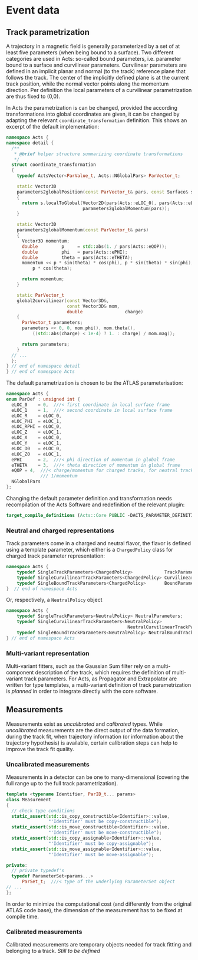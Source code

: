 # Event data

## Track parametrization

A trajectory in a magnetic field is generally parameterized by a set of at least
five parameters (when being bound to a surface). Two different categories are
used in Acts: so-called bound parameters, i.e. parameter bound to a surface and
curvilinear parameters. Curvilinear parameters are defined in an implicit planar
and normal (to the track) reference plane that follows the track. The center of
the implicitly defined plane is at the current track position, while the normal
vector points along the momentum direction. Per definition the local parameters
of a curvilinear parametrization are thus fixed to (0,0).

In Acts the parametrization is can be changed, provided the according
transformations into global coordinates are given, it can be changed by adapting
the relevant `coordinate_transformation` definition. This shows an excerpt of
the default implementation:

```cpp
namespace Acts {
namespace detail {
  /**
   * @brief helper structure summarizing coordinate transformations
   */
  struct coordinate_transformation
  {
    typedef ActsVector<ParValue_t, Acts::NGlobalPars> ParVector_t;

    static Vector3D
    parameters2globalPosition(const ParVector_t& pars, const Surface& s)
    {
      return s.localToGlobal(Vector2D(pars(Acts::eLOC_0), pars(Acts::eLOC_1)),
                             parameters2globalMomentum(pars));
    }

    static Vector3D
    parameters2globalMomentum(const ParVector_t& pars)
    {
      Vector3D momentum;
      double         p     = std::abs(1. / pars(Acts::eQOP));
      double         phi   = pars(Acts::ePHI);
      double         theta = pars(Acts::eTHETA);
      momentum << p * sin(theta) * cos(phi), p * sin(theta) * sin(phi),
          p * cos(theta);

      return momentum;
    }

    static ParVector_t
    global2curvilinear(const Vector3D&,
                       const Vector3D& mom,
                       double                charge)
    {
      ParVector_t parameters;
      parameters << 0, 0, mom.phi(), mom.theta(),
          ((std::abs(charge) < 1e-4) ? 1. : charge) / mom.mag();

      return parameters;
    }
  // ...
  };
} // end of namespace detail
} // end of namespace Acts
```

The default parametrization is chosen to be the ATLAS parameterisation:

```cpp
namespace Acts {
enum ParDef : unsigned int {
  eLOC_0    = 0,  ///< first coordinate in local surface frame
  eLOC_1    = 1,  ///< second coordinate in local surface frame
  eLOC_R    = eLOC_0,
  eLOC_PHI  = eLOC_1,
  eLOC_RPHI = eLOC_0,
  eLOC_Z    = eLOC_1,
  eLOC_X    = eLOC_0,
  eLOC_Y    = eLOC_1,
  eLOC_D0   = eLOC_0,
  eLOC_Z0   = eLOC_1,
  ePHI      = 2,  ///< phi direction of momentum in global frame
  eTHETA    = 3,  ///< theta direction of momentum in global frame
  eQOP = 4,  ///< charge/momentum for charged tracks, for neutral tracks it is
             /// 1/momentum
  NGlobalPars
};
```

Changing the default parameter definition and transformation needs recompilation
of the Acts Software and redefinition of the relevant plugin:
 
```cmake
target_compile_definitions (Acts::Core PUBLIC -DACTS_PARAMETER_DEFINITIONS_PLUGIN="${ACTS_PARAMETER_DEFINITIONS_PLUGIN}")
```

### Neutral and charged representations

Track parameters come in a charged and neutral flavor, the flavor is defined using a template parameter,
which either is a `ChargedPolicy` class for charged track parameter representation:

```cpp
namespace Acts {
    typedef SingleTrackParameters<ChargedPolicy>            TrackParameters;
    typedef SingleCurvilinearTrackParameters<ChargedPolicy> CurvilinearParameters;
    typedef SingleBoundTrackParameters<ChargedPolicy>       BoundParameters;
}  // end of namespace Acts
```

Or, respectively, a `NeutralPolicy` object

```cpp
namespace Acts {
    typedef SingleTrackParameters<NeutralPolicy> NeutralParameters;
    typedef SingleCurvilinearTrackParameters<NeutralPolicy>
                                              NeutralCurvilinearTrackParameters;
    typedef SingleBoundTrackParameters<NeutralPolicy> NeutralBoundTrackParameters;
} // end of namespace Acts  
```

### Multi-variant representation

Multi-variant fitters, such as the Gaussian Sum filter rely on a multi-component
description of the track, which requires the definition of multi-variant track
parameters. For Acts, as Propagator and Extrapolator are written for type
templates, a multi-variant definition of track parametrization is *planned* in
order to integrate directly with the core software.

## Measurements

Measurements exist as *uncalibrated* and *calibrated* types. While
*uncalibrated* measurements are the direct output of the data formation, during
the track fit, when trajectory information (or information about the trajectory
hypothesis) is available, certain calibration steps can help to improve the
track fit quality.

### Uncalibrated measurements

Measurements in a detector can be one to many-dimensional (covering the full
range up to the full track parametrization).

```cpp
template <typename Identifier, ParID_t... params>
class Measurement
{
  // check type conditions
  static_assert(std::is_copy_constructible<Identifier>::value,
                "'Identifier' must be copy-constructible");
  static_assert(std::is_move_constructible<Identifier>::value,
                "'Identifier' must be move-constructible");
  static_assert(std::is_copy_assignable<Identifier>::value,
                "'Identifier' must be copy-assignable");
  static_assert(std::is_move_assignable<Identifier>::value,
                "'Identifier' must be move-assignable");

private:
  // private typedef's
  typedef ParameterSet<params...>
      ParSet_t;  ///< type of the underlying ParameterSet object
// ...
};
```
          
In order to minimize the computational cost (and differently from the original
ATLAS code base), the dimension of the measurement has to be fixed at compile
time.          

### Calibrated measurements

Calibrated measurements are temporary objects needed for track fitting and
belonging to a track. *Still to be defined*
